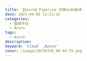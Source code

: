 ```yaml
---
title: 【Azure】Pipeline 切換node版本
date: 2023-04-05 11:51:23
categories: 
  - 雲端平台
  - Azure
tags: 
  - Azure
description:
keyword: 'Cloud  ,Azure'
cover: /image/20230310_08-44-55.png
---
```

